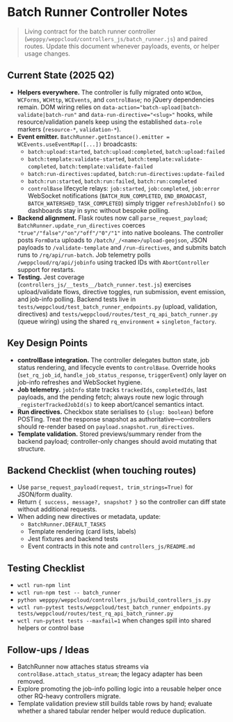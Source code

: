 # Batch Runner Controller Notes
> Living contract for the batch runner controller (`wepppy/weppcloud/controllers_js/batch_runner.js`) and paired routes. Update this document whenever payloads, events, or helper usage changes.

## Current State (2025 Q2)
- **Helpers everywhere.** The controller is fully migrated onto `WCDom`, `WCForms`, `WCHttp`, `WCEvents`, and `controlBase`; no jQuery dependencies remain. DOM wiring relies on `data-action="batch-upload|batch-validate|batch-run"` and `data-run-directive="<slug>"` hooks, while resource/validation panels keep using the established `data-role` markers (`resource-*`, `validation-*`).
- **Event emitter.** `BatchRunner.getInstance().emitter = WCEvents.useEventMap([...])` broadcasts:
  - `batch:upload:started`, `batch:upload:completed`, `batch:upload:failed`
  - `batch:template:validate-started`, `batch:template:validate-completed`, `batch:template:validate-failed`
  - `batch:run-directives:updated`, `batch:run-directives:update-failed`
  - `batch:run:started`, `batch:run:failed`, `batch:run:completed`
  - `controlBase` lifecycle relays: `job:started`, `job:completed`, `job:error`
  WebSocket notifications (`BATCH_RUN_COMPLETED`, `END_BROADCAST`, `BATCH_WATERSHED_TASK_COMPLETED`) simply trigger `refreshJobInfo()` so dashboards stay in sync without bespoke polling.
- **Backend alignment.** Flask routes now call `parse_request_payload`; `BatchRunner.update_run_directives` coerces `"true"/"false"/"on"/"off"/"0"/"1"` into native booleans. The controller posts `FormData` uploads to `/batch/_/<name>/upload-geojson`, JSON payloads to `/validate-template` and `/run-directives`, and submits batch runs to `/rq/api/run-batch`. Job telemetry polls `/weppcloud/rq/api/jobinfo` using tracked IDs with `AbortController` support for restarts.
- **Testing.** Jest coverage (`controllers_js/__tests__/batch_runner.test.js`) exercises upload/validate flows, directive toggles, run submission, event emission, and job-info polling. Backend tests live in `tests/weppcloud/test_batch_runner_endpoints.py` (upload, validation, directives) and `tests/weppcloud/routes/test_rq_api_batch_runner.py` (queue wiring) using the shared `rq_environment` + `singleton_factory`.

## Key Design Points
- **controlBase integration.** The controller delegates button state, job status rendering, and lifecycle events to `controlBase`. Override hooks (`set_rq_job_id`, `handle_job_status_response`, `triggerEvent`) only layer on job-info refreshes and WebSocket hygiene.
- **Job telemetry.** `jobInfo` state tracks `trackedIds`, `completedIds`, last payloads, and the pending fetch; always route new logic through `_registerTrackedJobId(s)` to keep abort/cancel semantics intact.
- **Run directives.** Checkbox state serialises to `{slug: boolean}` before POSTing. Treat the response snapshot as authoritative—controllers should re-render based on `payload.snapshot.run_directives`.
- **Template validation.** Stored previews/summary render from the backend payload; controller-only changes should avoid mutating that structure.

## Backend Checklist (when touching routes)
- Use `parse_request_payload(request, trim_strings=True)` for JSON/form duality.
- Return `{ success, message?, snapshot? }` so the controller can diff state without additional requests.
- When adding new directives or metadata, update:
  - `BatchRunner.DEFAULT_TASKS`
  - Template rendering (card lists, labels)
  - Jest fixtures and backend tests
  - Event contracts in this note and `controllers_js/README.md`

## Testing Checklist
- `wctl run-npm lint`
- `wctl run-npm test -- batch_runner`
- `python wepppy/weppcloud/controllers_js/build_controllers_js.py`
- `wctl run-pytest tests/weppcloud/test_batch_runner_endpoints.py tests/weppcloud/routes/test_rq_api_batch_runner.py`
- `wctl run-pytest tests --maxfail=1` when changes spill into shared helpers or control base

## Follow-ups / Ideas
- BatchRunner now attaches status streams via `controlBase.attach_status_stream`; the legacy adapter has been removed.
- Explore promoting the job-info polling logic into a reusable helper once other RQ-heavy controllers migrate.
- Template validation preview still builds table rows by hand; evaluate whether a shared tabular render helper would reduce duplication.
